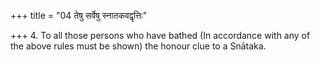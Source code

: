 +++
title = "04 तेषु सर्वेषु स्नातकवद्वृत्तिः"

+++
4. To all those persons who have bathed (In accordance with any of the above rules must be shown) the honour clue to a Snātaka.
